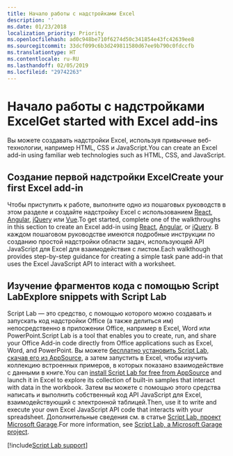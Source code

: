 ```yaml
---
title: Начало работы с надстройками Excel
description: ''
ms.date: 01/23/2018
localization_priority: Priority
ms.openlocfilehash: ad0c948be710f6274d50c341854e43fc42639ee8
ms.sourcegitcommit: 33dcf099c6b3d249811580d67ee9b790c0fdccfb
ms.translationtype: HT
ms.contentlocale: ru-RU
ms.lasthandoff: 02/05/2019
ms.locfileid: "29742263"
---
```

# <a name="get-started-with-excel-add-ins"></a><span data-ttu-id="023c6-102">Начало работы с надстройками Excel</span><span class="sxs-lookup"><span data-stu-id="023c6-102">Get started with Excel add-ins</span></span>

<span data-ttu-id="023c6-103">Вы можете создавать надстройки Excel, используя привычные веб-технологии, например HTML, CSS и JavaScript.</span><span class="sxs-lookup"><span data-stu-id="023c6-103">You can create an Excel add-in using familiar web technologies such as HTML, CSS, and JavaScript.</span></span> 

## <a name="create-your-first-excel-add-in"></a><span data-ttu-id="023c6-104">Создание первой надстройки Excel</span><span class="sxs-lookup"><span data-stu-id="023c6-104">Create your first Excel add-in</span></span>

<span data-ttu-id="023c6-105">Чтобы приступить к работе, выполните одно из пошаговых руководств в этом разделе и создайте надстройку Excel с использованием [React](../quickstarts/excel-quickstart-react.md), [Angular](../quickstarts/excel-quickstart-angular.md), [jQuery](../quickstarts/excel-quickstart-jquery.md) или [Vue](../quickstarts/excel-quickstart-vue.md).</span><span class="sxs-lookup"><span data-stu-id="023c6-105">To get started, complete one of the walkthroughs in this section to create an Excel add-in using [React](../quickstarts/excel-quickstart-react.md), [Angular](../quickstarts/excel-quickstart-angular.md), or [jQuery](../quickstarts/excel-quickstart-jquery.md).</span></span> <span data-ttu-id="023c6-106">В каждом пошаговом руководстве имеются подробные инструкции по созданию простой надстройки области задач, использующей API JavaScript для Excel для взаимодействия с листом.</span><span class="sxs-lookup"><span data-stu-id="023c6-106">Each walkthough provides step-by-step guidance for creating a simple task pane add-in that uses the Excel JavaScript API to interact with a worksheet.</span></span> 

## <a name="explore-snippets-with-script-lab"></a><span data-ttu-id="023c6-107">Изучение фрагментов кода с помощью Script Lab</span><span class="sxs-lookup"><span data-stu-id="023c6-107">Explore snippets with Script Lab</span></span>

<span data-ttu-id="023c6-108">Script Lab — это средство, с помощью которого можно создавать и запускать код надстройки Office (а также делиться им) непосредственно в приложении Office, например в Excel, Word или PowerPoint.</span><span class="sxs-lookup"><span data-stu-id="023c6-108">Script Lab is a tool that enables you to create, run, and share your Office Add-in code directly from Office applications such as Excel, Word, and PowerPoint.</span></span> <span data-ttu-id="023c6-109">Вы можете [бесплатно установить Script Lab, скачав его из AppSource](https://appsource.microsoft.com/product/office/WA104380862?src=office&corrid=ed93ce54-3f2c-48ab-9df7-d9913f7b190b&omexanonuid=4a0102fb-b31a-4b9f-9bb0-39d4cc6b789d), а затем запустить в Excel, чтобы изучить коллекцию встроенных примеров, в которых показано взаимодействие с данными в книге.</span><span class="sxs-lookup"><span data-stu-id="023c6-109">You can [install Script Lab for free from AppSource](https://appsource.microsoft.com/product/office/WA104380862?src=office&corrid=ed93ce54-3f2c-48ab-9df7-d9913f7b190b&omexanonuid=4a0102fb-b31a-4b9f-9bb0-39d4cc6b789d) and launch it in Excel to explore its collection of built-in samples that interact with data in the workbook.</span></span> <span data-ttu-id="023c6-110">Затем вы можете с помощью этого средства написать и выполнить собственный код API JavaScript для Excel, взаимодействующий с электронной таблицей.</span><span class="sxs-lookup"><span data-stu-id="023c6-110">Then, use it to write and execute your own Excel JavaScript API code that interacts with your spreadsheet.</span></span> <span data-ttu-id="023c6-111">Дополнительные сведения см. в статье [Script Lab, проект Microsoft Garage](https://github.com/OfficeDev/script-lab/blob/master/README.md).</span><span class="sxs-lookup"><span data-stu-id="023c6-111">For more information, see [Script Lab, a Microsoft Garage project](https://github.com/OfficeDev/script-lab/blob/master/README.md).</span></span>

[!include[Script Lab support](../includes/alert-script-lab-support.md)]
